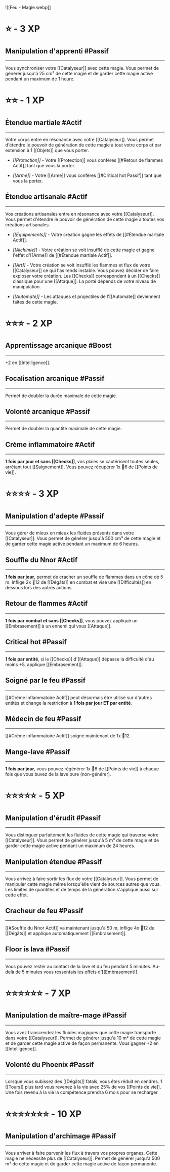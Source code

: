![[Feu - Magie.webp]]
# ⭐ - 3 XP
## Manipulation d'apprenti #Passif
---
Vous synchroniser votre [[Catalyseur]] avec cette magie. Vous permet de générer jusqu'à 25 cm³ de cette magie et de garder cette magie active pendant un maximum de 1 heure.

# ⭐⭐ - 1 XP
## Étendue martiale #Actif
---
Votre corps entre en résonance avec votre [[Catalyseur]]. Vous permet d'étendre le pouvoir de génération de cette magie à tout votre corps et par extension à 1 [[Objets]] que vous porter.

- *[[Protection]]* - Votre [[Protection]] vous confères [[#Retour de flammes Actif]] tant que vous la porter.

- *[[Arme]]* - Votre [[Arme]] vous confères [[#Critical hot Passif]] tant que vous la porter.

## Étendue artisanale #Actif
---
Vos créations artisanales entre en résonance avec votre [[Catalyseur]]. Vous permet d'étendre le pouvoir de génération de cette magie à toutes vos créations artisanales.

- *[[Équipements]]* - Votre création gagne les effets de [[#Étendue martiale Actif]].

- *[[Alchimie]]* - Votre création se voit insufflé de cette magie et gagne l'effet d'[[Arme]] de [[#Étendue martiale Actif]].

- *[[Art]]* - Votre création se voit insufflé les flammes et flux de votre [[Catalyseur]] ce qui l'as rends instable. Vous pouvez décider de faire exploser votre création. Les [[Checks]] correspondent à un [[Checks]] classique pour une [[Attaque]]. La porté dépends de votre niveau de manipulation.

-  *[[Automate]]* - Les attaques et projectiles de l'[[Automate]] deviennent faîtes de cette magie.

# ⭐⭐⭐ - 2 XP
## Apprentissage arcanique #Boost
---
+2 en [[Intelligence]].

## Focalisation arcanique #Passif
---
Permet de doubler la durée maximale de cette magie.

## Volonté arcanique #Passif
---
Permet de doubler la quantité maximale de cette magie. 

## Crème inflammatoire #Actif
---
**1 fois par jour et sans [[Checks]]**, vos plaies se cautérisent toutes seules, arrêtant tout [[Saignement]].
Vous pouvez récupérer 1x 🎲6 de [[Points de vie]].

# ⭐⭐⭐⭐ - 3 XP
## Manipulation d'adepte #Passif
---
Vous gérer de mieux en mieux les fluides présents dans votre [[Catalyseur]]. Vous permet de générer jusqu'à 500 cm³ de cette magie et de garder cette magie active pendant un maximum de 6 heures.

## Souffle du Nnor #Actif
---
**1 fois par jour**, permet de cracher un souffle de flammes dans un cône de 5 m.
Inflige 2x 🎲12 de [[Dégâts]] en combat et vise une [[Difficultés]] en dessous lors des autres actions.

## Retour de flammes #Actif
---
**1 fois par combat et sans [[Checks]]**, vous pouvez appliqué un [[Embrasement]] à un ennemi qui vous [[Attaque]].

## Critical hot #Passif 
---
**1 fois par entité**, si le [[Checks]] d'[[Attaque]] dépasse la difficulté d'au moins +5, applique [[Embrasement]].

## Soigné par le feu #Passif
---
[[#Crème inflammatoire Actif]] peut désormais être utilisé sur d'autres entités et change la restriction à **1 fois par jour ET par entité**.

## Médecin de feu #Passif 
---
[[#Crème inflammatoire Actif]] soigne maintenant de 1x 🎲12.

## Mange-lave #Passif
---
**1 fois par jour**, vous pouvez régénérer 1x 🎲6 de [[Points de vie]] à chaque fois que vous buvez de la lave pure (non-générer).

# ⭐⭐⭐⭐⭐ - 5 XP
## Manipulation d'érudit #Passif 
---
Vous distinguer parfaitement les fluides de cette magie qui traverse votre [[Catalyseur]]. Vous permet de générer jusqu'à 5 m³ de cette magie et de garder cette magie active pendant un maximum de 24 heures.

## Manipulation étendue #Passif
---
Vous arrivez à faire sortir les flux de votre [[Catalyseur]]. Vous permet de manipuler cette magie même lorsqu'elle vient de sources autres que vous. Les limites de quantités et de temps de la génération s'applique aussi sur cette effet. 

## Cracheur de feu #Passif 
---
[[#Souffle du Nnor Actif]] va maintenant jusqu'à 50 m, inflige 4x 🎲12 de [[Dégâts]] et applique automatiquement [[Embrasement]].

## Floor is lava #Passif
---
Vous pouvez rester au contact de la lave et du feu pendant 5 minutes. Au-delà de 5 minutes vous ressentais les effets d'[[Embrasement]].

# ⭐⭐⭐⭐⭐⭐ - 7 XP
## Manipulation de maître-mage #Passif
---
Vous avez transcendez les fluides magiques que cette magie transporte dans votre [[Catalyseur]]. Permet de générer jusqu'à 10 m³ de cette magie et de garder cette magie active de façon permanente. Vous gagner +2 en [[Intelligence]].

## Volonté du Phoenix #Passif
---
Lorsque vous subissez des [[Dégâts]] fatals, vous êtes réduit en cendres. 1 [[Tours]] plus tard vous revenez à la vie avec 25% de vos [[Points de vie]]. Une fois revenu à la vie la compétence prendra 6 mois pour se recharger.

# ⭐⭐⭐⭐⭐⭐⭐ - 10 XP
## Manipulation d'archimage #Passif
---
Vous arriver à faire parvenir les flux à travers vos propres organes. Cette magie ne nécessite plus de [[Catalyseur]]. Permet de générer jusqu'à 500 m³ de cette magie et de garder cette magie active de façon permanente.
